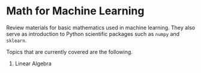 # Math for Machine Learning
Review materials for basic mathematics used in machine learning. They also serve as introduction to Python scientific packages such as `numpy` and `sklearn`.

Topics that are currently covered are the following.
1. Linear Algebra
